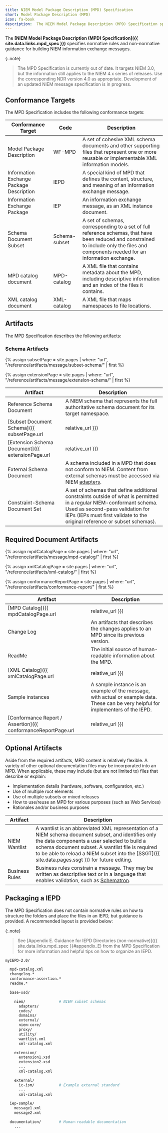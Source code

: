 ```yaml
---
title: NIEM Model Package Description (MPD) Specification
short: Model Package Description (MPD)
icon: fa-book
description:  The NIEM Model Package Description (MPD) Specification specifies normative rules and non-normative guidance for building NIEM information exchange messages.  It defines IEPD artifacts like subset schemas, extension schemas, and MPD catalogs; and recommends how the package should be structured.
---
```


The **[NIEM Model Package Description (MPD) Specification]({{ site.data.links.mpd_spec }})** specifies normative rules and non-normative guidance for building NIEM information exchange messages.

{:.note}
> The MPD Specification is currently out of date.  It targets NIEM 3.0, but the information still applies to the NIEM 4.x series of releases.  Use the corresponding NDR version 4.0 as appropriate.  Development of an updated NIEM message specification is in progress.

## Conformance Targets

The MPD Specification includes the following conformance targets:

| Conformance Target | Code | Description |
| ------------------ | ---- | ----------- |
| Model Package Description | WF-MPD | A set of cohesive XML schema documents and other supporting files that represent one or more reusable or implementable XML information models. |
| Information Exchange Package Description | IEPD | A special kind of MPD that defines the content, structure, and meaning of an information exchange message. |
| Information Exchange Package | IEP | An information exchange message, as an XML instance document. |
| Schema Document Subset | Schema-subset | A set of schemas, corresponding to a set of full reference schemas, that have been reduced and constrained to include only the files and components needed for an information exchange. |
| MPD catalog document | MPD-catalog | A XML file that contains metadata about the MPD, including descriptive information and an index of the files it contains. |
| XML catalog document | XML-catalog | A XML file that maps namespaces to file locations. |

## Artifacts

The MPD Specification describes the following artifacts:

### Schema Artifacts

{% assign subsetPage = site.pages
    | where: "url", "/reference/artifacts/message/subset-schema/" | first %}

{% assign extensionPage = site.pages
    | where: "url", "/reference/artifacts/message/extension-schema/" | first %}

| Artifact | Description |
| -------- | ----------- |
| Reference Schema Document | A NIEM schema that represents the full authoritative schema document for its target namespace. |
| [Subset Document Schema]({{ subsetPage.url | relative_url }}) | {{ subsetPage.description }} |
| [Extension Schema Document]({{ extensionPage.url | relative_url }}) | {{ extensionPage.description }} |
| External Schema Document | A schema included in a MPD that does not conform to NIEM.  Content from external schemas must be accessed via NIEM [adapters](../../concepts/adapter). |
| Constraint-Schema Document Set | A set of schemas that define additional constraints outside of what is permitted in a regular NIEM-conformant schema. Used as second-pass validation for IEPs (IEPs must first validate to the original reference or subset schemas). |

## Required Document Artifacts

{% assign mpdCatalogPage = site.pages
    | where: "url", "/reference/artifacts/message/mpd-catalog/" | first %}

{% assign xmlCatalogPage = site.pages
    | where: "url", "/reference/artifacts/xml-catalog/" | first %}

{% assign conformanceReportPage = site.pages
    | where: "url", "/reference/artifacts/conformance-report/" | first %}

| Artifact | Description |
| -------- | ----------- |
| [MPD Catalog]({{ mpdCatalogPage.url | relative_url }}) | {{ mpdCatalogPage.description }} |
| Change Log | An artifacts that describes the changes applies to an MPD since its previous version. |
| ReadMe | The initial source of human-readable information about the MPD. |
| [XML Catalog]({{ xmlCatalogPage.url | relative_url }}) | {{ xmlCatalogPage.description }} |
| Sample instances | A sample instance is an example of the message, with actual or example data.  These can be very helpful for implementers of the IEPD. |
| [Conformance Report / Assertion]({{ conformanceReportPage.url | relative_url }}) | {{ conformanceReportPage.description }} |

## Optional Artifacts

Aside from the required artifacts, MPD content is relatively flexible. A variety of other optional documentation files may be incorporated into an MPD. When applicable, these may include (but are not limited to) files that describe or explain:

- Implementation details (hardware, software, configuration, etc.)
- Use of multiple root elements
- Use of multiple subsets or mixed releases
- How to use/reuse an MPD for various purposes (such as Web Services)
- Rationales and/or business purposes

| Artifact | Description |
| -------- | ----------- |
| NIEM Wantlist | A wantlist is an abbreviated XML representation of a NIEM schema document subset, and identifies only the data components a user selected to build a schema document subset. A wantlist file is required to be able to reload a NIEM subset into the [SSGT]({{ site.data.pages.ssgt }}) for future editing. |
| Business Rules | Business rules constrain a message. They may be written as descriptive text or in a language that enables validation, such as [Schematron](http://schematron.com/). |

## Packaging a IEPD

The MPD Specification does not contain normative rules on how to structure the folders and place the files in an IEPD, but guidance is provided. A recommended layout is provided below:

{:.note}
> See [Appendix E. Guidance for IEPD Directories (non-normative)]({{ site.data.links.mpd_spec }}#appendix_E) from the MPD Specification for more information and helpful tips on how to organize an IEPD.

```bash
myIEPD-2.0/

  mpd-catalog.xml
  changelog.*
  conformance-assertion.*
  readme.*

  base-xsd/

    niem/               # NIEM subset schemas
      adapters/
      codes/
      domains/
      external/
      niem-core/
      proxy/
      utility/
      wantlist.xml
      xml-catalog.xml

    extension/
      extension1.xsd
      extension2.xsd
      ...
      xml-catalog.xml

    external/
      ic-ism/           # Example external standard
      ...
      xml-catalog.xml

  iep-sample/
    message1.xml
    message2.xml

  documentation/        # Human-readable documentation
    ...

```
